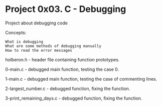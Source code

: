 # Project 0x03. C - Debugging

Project about debugging code

Concepts:

    What is debugging
    What are some methods of debugging manually
    How to read the error messages

holberon.h - header file containing function prototypes.

0-main.c - debugged main function, testing the case 0.

1-main.c - debugged main function, testing the case of commenting lines.

2-largest_number.c - debugged function, fixing the function.

3-print_remaining_days.c - debugged function, fixing the function.
